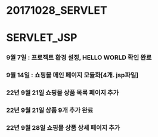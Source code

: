 # 20171028_SERVLET
# SERVLET_JSP
### 9월 7일 : 프로젝트 환경 설정,  HELLO WORLD 확인 완료
### 9월 14일 : 쇼핑몰 메인 페이지 모듈화[4개. jsp파일]
### 22년 9월 21일 쇼핑몰 상품 목록 페이지 추가
### 22년 9월 21일 상품 9개 추가 완료
### 22년 9월 28일 쇼핑몰 상품 상세 페이지 추가
